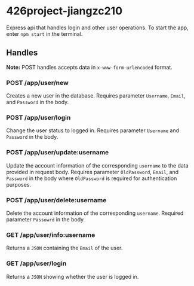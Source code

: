 # 426project-jiangzc210
Express api that handles login and other user operations. 
To start the app, enter ``npm start`` in the terminal.
## Handles
**Note:** POST handles accepts data in ``x-www-form-urlencoded`` format.

### POST /app/user/new
Creates a new user in the database. Requires parameter ``Username``, ``Email``, and ``Password`` in the body.

### POST /app/user/login
Change the user status to logged in. Requires parameter ``Username`` and ``Password`` in the body.

### POST /app/user/update:username
Update the account information of the corresponding ``username`` to the data provided in request body. Requires parameter ``OldPassword``, ``Email``, and ``Password`` in the body where ``OldPassword`` is required for authentication purposes.

### POST /app/user/delete:username
Delete the account information of the corresponding ``username``. Required parameter ``Passowrd`` in the body.

### GET /app/user/info:username
Returns a ``JSON`` containing the ``Email`` of the user.

### GET /app/user/login
Returns a ``JSON`` showing whether the user is logged in.

